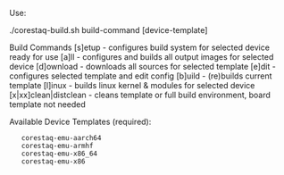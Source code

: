 Use:

./corestaq-build.sh build-command [device-template]
 
Build Commands
   [s]etup - configures build system for selected device ready for use
   [a]ll - configures and builds all output images for selected device
   [d]ownload - downloads all sources for selected template
   [e]dit - configures selected template and edit config
   [b]uild - (re)builds current template
   [l]inux - builds linux kernel & modules for selected device
   [x|xx]clean|distclean - cleans template or full build environment, board template not needed
 
Available Device Templates (required):

	   corestaq-emu-aarch64
	   corestaq-emu-armhf
	   corestaq-emu-x86_64
	   corestaq-emu-x86

